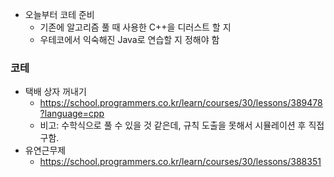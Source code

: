 - 오늘부터 코테 준비
	- 기존에 알고리즘 풀 때 사용한 C++을 디러스트 할 지
	- 우테코에서 익숙해진 Java로 연습할 지 정해야 함




### 코테
- 택배 상자 꺼내기
	-  https://school.programmers.co.kr/learn/courses/30/lessons/389478?language=cpp
	- 비고: 수학식으로 풀 수 있을 것 같은데, 규칙 도출을 못해서 시뮬레이션 후 직접 구함.
- 유연근무제
	- https://school.programmers.co.kr/learn/courses/30/lessons/388351
